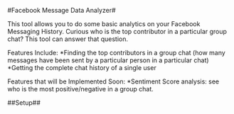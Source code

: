 #Facebook Message Data Analyzer#

This tool allows you to do some basic analytics on your Facebook Messaging History. Curious who is the top contributor in a particular group chat? This tool can answer that question.

Features Include:
*Finding the top contributors in a group chat (how many messages have been sent by a particular person in a particular chat)
*Getting the complete chat history of a single user

Features that will be Implemented Soon:
*Sentiment Score analysis: see who is the most positive/negative in a group chat.

##Setup##

